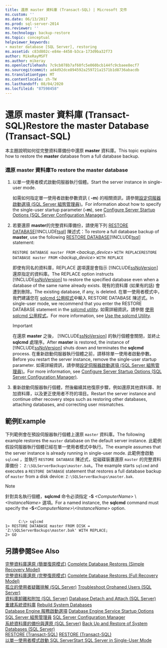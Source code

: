 ```yaml
---
title: 還原 master 資料庫 (Transact-SQL) | Microsoft 文件
ms.custom: ''
ms.date: 06/13/2017
ms.prod: sql-server-2014
ms.reviewer: ''
ms.technology: backup-restore
ms.topic: conceptual
helpviewer_keywords:
- master database [SQL Server], restoring
ms.assetid: c83d802c-e84e-4458-b3ca-173d9ba32f73
author: MikeRayMSFT
ms.author: mikeray
ms.openlocfilehash: 7c9cb078b7af60fc5e060bcb144fc9cbaee8ecf7
ms.sourcegitcommit: ad4d92dce894592a259721a1571b1d8736abacdb
ms.translationtype: MT
ms.contentlocale: zh-TW
ms.lasthandoff: 08/04/2020
ms.locfileid: "87598458"
---
```

# <a name="restore-the-master-database-transact-sql"></a><span data-ttu-id="a31f4-102">還原 master 資料庫 (Transact-SQL)</span><span class="sxs-lookup"><span data-stu-id="a31f4-102">Restore the master Database (Transact-SQL)</span></span>
  <span data-ttu-id="a31f4-103">本主題說明如何從完整資料庫備份中還原 **master** 資料庫。</span><span class="sxs-lookup"><span data-stu-id="a31f4-103">This topic explains how to restore the **master** database from a full database backup.</span></span>  
  
### <a name="to-restore-the-master-database"></a><span data-ttu-id="a31f4-104">還原 master 資料庫</span><span class="sxs-lookup"><span data-stu-id="a31f4-104">To restore the master database</span></span>  
  
1.  <span data-ttu-id="a31f4-105">以單一使用者模式啟動伺服器執行個體。</span><span class="sxs-lookup"><span data-stu-id="a31f4-105">Start the server instance in single-user mode.</span></span>  
  
     <span data-ttu-id="a31f4-106">如需如何指定單一使用者啟動參數資訊 ( **-m**) 的相關資訊，請參閱[設定伺服器啟動選項 &#40;SQL Server 組態管理員&#41;](../../database-engine/configure-windows/scm-services-configure-server-startup-options.md)。</span><span class="sxs-lookup"><span data-stu-id="a31f4-106">For information about how to specify the single-user startup parameter (**-m**), see [Configure Server Startup Options &#40;SQL Server Configuration Manager&#41;](../../database-engine/configure-windows/scm-services-configure-server-startup-options.md).</span></span>  
  
2.  <span data-ttu-id="a31f4-107">若要還原 **master**的完整資料庫備份，請使用下列 [RESTORE DATABASE](/sql/t-sql/statements/restore-statements-transact-sql)[!INCLUDE[tsql](../../includes/tsql-md.md)] 陳述式：</span><span class="sxs-lookup"><span data-stu-id="a31f4-107">To restore a full database backup of **master**, use the following [RESTORE DATABASE](/sql/t-sql/statements/restore-statements-transact-sql)[!INCLUDE[tsql](../../includes/tsql-md.md)] statement:</span></span>  
  
     <span data-ttu-id="a31f4-108">`RESTORE DATABASE master FROM`  *<backup_device>*  `WITH REPLACE`</span><span class="sxs-lookup"><span data-stu-id="a31f4-108">`RESTORE DATABASE master FROM`  *<backup_device>*  `WITH REPLACE`</span></span>  
  
     <span data-ttu-id="a31f4-109">即使有同名的資料庫，REPLACE 選項還是會指示 [!INCLUDE[ssNoVersion](../../../includes/ssnoversion-md.md)] 還原指定的資料庫。</span><span class="sxs-lookup"><span data-stu-id="a31f4-109">The REPLACE option instructs [!INCLUDE[ssNoVersion](../../../includes/ssnoversion-md.md)] to restore the specified database even when a database of the same name already exists.</span></span> <span data-ttu-id="a31f4-110">現有的資料庫 (如果有的話) 會遭到刪除。</span><span class="sxs-lookup"><span data-stu-id="a31f4-110">The existing database, if any, is deleted.</span></span> <span data-ttu-id="a31f4-111">在單一使用者模式中，我們建議您在 [sqlcmd 公用程式](../../tools/sqlcmd-utility.md)中輸入 RESTORE DATABASE 陳述式。</span><span class="sxs-lookup"><span data-stu-id="a31f4-111">In single-user mode, we recommend that you enter the RESTORE DATABASE statement in the [sqlcmd utility](../../tools/sqlcmd-utility.md).</span></span> <span data-ttu-id="a31f4-112">如需詳細資訊，請參閱 [使用 sqlcmd 公用程式](../scripting/sqlcmd-use-the-utility.md)。</span><span class="sxs-lookup"><span data-stu-id="a31f4-112">For more information, see [Use the sqlcmd Utility](../scripting/sqlcmd-use-the-utility.md).</span></span>  
  
    > [!IMPORTANT]  
    >  <span data-ttu-id="a31f4-113">在還原 **master** 之後， [!INCLUDE[ssNoVersion](../../../includes/ssnoversion-md.md)] 的執行個體會關閉，並終止 **sqlcmd** 處理序。</span><span class="sxs-lookup"><span data-stu-id="a31f4-113">After **master** is restored, the instance of [!INCLUDE[ssNoVersion](../../../includes/ssnoversion-md.md)] shuts down and terminates the **sqlcmd** process.</span></span> <span data-ttu-id="a31f4-114">在重新啟動伺服器執行個體之前，請移除單一使用者啟動參數。</span><span class="sxs-lookup"><span data-stu-id="a31f4-114">Before you restart the server instance, remove the single-user startup parameter.</span></span> <span data-ttu-id="a31f4-115">如需詳細資訊，請參閱[設定伺服器啟動選項 &#40;SQL Server 組態管理員&#41;](../../database-engine/configure-windows/scm-services-configure-server-startup-options.md)。</span><span class="sxs-lookup"><span data-stu-id="a31f4-115">For more information, see [Configure Server Startup Options &#40;SQL Server Configuration Manager&#41;](../../database-engine/configure-windows/scm-services-configure-server-startup-options.md).</span></span>  
  
3.  <span data-ttu-id="a31f4-116">重新啟動伺服器執行個體，然後繼續其他復原步驟，例如還原其他資料庫、附加資料庫，以及更正使用者不符的項目。</span><span class="sxs-lookup"><span data-stu-id="a31f4-116">Restart the server instance and continue other recovery steps such as restoring other databases, attaching databases, and correcting user mismatches.</span></span>  
  
## <a name="example"></a><span data-ttu-id="a31f4-117">範例</span><span class="sxs-lookup"><span data-stu-id="a31f4-117">Example</span></span>  
 <span data-ttu-id="a31f4-118">下列範例會在預設伺服器執行個體上還原 `master` 資料庫。</span><span class="sxs-lookup"><span data-stu-id="a31f4-118">The following example restores the `master` database on the default server instance.</span></span> <span data-ttu-id="a31f4-119">此範例假設伺服器執行個體已經在單一使用者模式中執行。</span><span class="sxs-lookup"><span data-stu-id="a31f4-119">The example assumes that the server instance is already running in single-user mode.</span></span> <span data-ttu-id="a31f4-120">此範例會啟動 `sqlcmd` ，並執行 `RESTORE DATABASE` 陳述式，從磁碟裝置還原 `master` 的完整資料庫備份： `Z:\SQLServerBackups\master.bak`。</span><span class="sxs-lookup"><span data-stu-id="a31f4-120">The example starts `sqlcmd` and executes a `RESTORE DATABASE` statement that restores a full database backup of `master` from a disk device: `Z:\SQLServerBackups\master.bak`.</span></span>  
  
> [!NOTE]
>  <span data-ttu-id="a31f4-121">針對具名執行個體，**sqlcmd** 命令必須指定 **-S** _\<ComputerName>_ \\ *\<InstanceName>* 選項。</span><span class="sxs-lookup"><span data-stu-id="a31f4-121">For a named instance, the **sqlcmd** command must specify the **-S**_\<ComputerName>_\\*\<InstanceName>* option.</span></span>  
  
```  
  
      C:\> sqlcmd  
1> RESTORE DATABASE master FROM DISK = 'Z:\SQLServerBackups\master.bak' WITH REPLACE;  
2> GO  
```  
  
## <a name="see-also"></a><span data-ttu-id="a31f4-122">另請參閱</span><span class="sxs-lookup"><span data-stu-id="a31f4-122">See Also</span></span>  
 <span data-ttu-id="a31f4-123">[完整資料庫還原 &#40;簡單復原模式&#41;](complete-database-restores-simple-recovery-model.md) </span><span class="sxs-lookup"><span data-stu-id="a31f4-123">[Complete Database Restores &#40;Simple Recovery Model&#41;](complete-database-restores-simple-recovery-model.md) </span></span>  
 <span data-ttu-id="a31f4-124">[完整資料庫還原 &#40;完整復原模式&#41;](complete-database-restores-full-recovery-model.md) </span><span class="sxs-lookup"><span data-stu-id="a31f4-124">[Complete Database Restores &#40;Full Recovery Model&#41;](complete-database-restores-full-recovery-model.md) </span></span>  
 <span data-ttu-id="a31f4-125">[孤立的使用者疑難排解 &#40;SQL Server&#41;](../../sql-server/failover-clusters/troubleshoot-orphaned-users-sql-server.md) </span><span class="sxs-lookup"><span data-stu-id="a31f4-125">[Troubleshoot Orphaned Users &#40;SQL Server&#41;](../../sql-server/failover-clusters/troubleshoot-orphaned-users-sql-server.md) </span></span>  
 <span data-ttu-id="a31f4-126">[資料庫卸離和附加 &#40;SQL Server&#41;](../databases/database-detach-and-attach-sql-server.md) </span><span class="sxs-lookup"><span data-stu-id="a31f4-126">[Database Detach and Attach &#40;SQL Server&#41;](../databases/database-detach-and-attach-sql-server.md) </span></span>  
 <span data-ttu-id="a31f4-127">[重建系統資料庫](../databases/system-databases.md) </span><span class="sxs-lookup"><span data-stu-id="a31f4-127">[Rebuild System Databases](../databases/system-databases.md) </span></span>  
 <span data-ttu-id="a31f4-128">[Database Engine 服務啟動選項](../../database-engine/configure-windows/database-engine-service-startup-options.md) </span><span class="sxs-lookup"><span data-stu-id="a31f4-128">[Database Engine Service Startup Options](../../database-engine/configure-windows/database-engine-service-startup-options.md) </span></span>  
 <span data-ttu-id="a31f4-129">[SQL Server 組態管理員](../sql-server-configuration-manager.md) </span><span class="sxs-lookup"><span data-stu-id="a31f4-129">[SQL Server Configuration Manager](../sql-server-configuration-manager.md) </span></span>  
 <span data-ttu-id="a31f4-130">[系統資料庫的備份與還原 &#40;SQL Server&#41;](back-up-and-restore-of-system-databases-sql-server.md) </span><span class="sxs-lookup"><span data-stu-id="a31f4-130">[Back Up and Restore of System Databases &#40;SQL Server&#41;](back-up-and-restore-of-system-databases-sql-server.md) </span></span>  
 <span data-ttu-id="a31f4-131">[RESTORE &#40;Transact-SQL&#41;](/sql/t-sql/statements/restore-statements-transact-sql) </span><span class="sxs-lookup"><span data-stu-id="a31f4-131">[RESTORE &#40;Transact-SQL&#41;](/sql/t-sql/statements/restore-statements-transact-sql) </span></span>  
 [<span data-ttu-id="a31f4-132">以單一使用者模式啟動 SQL Server</span><span class="sxs-lookup"><span data-stu-id="a31f4-132">Start SQL Server in Single-User Mode</span></span>](../../database-engine/configure-windows/start-sql-server-in-single-user-mode.md)  
  
  
